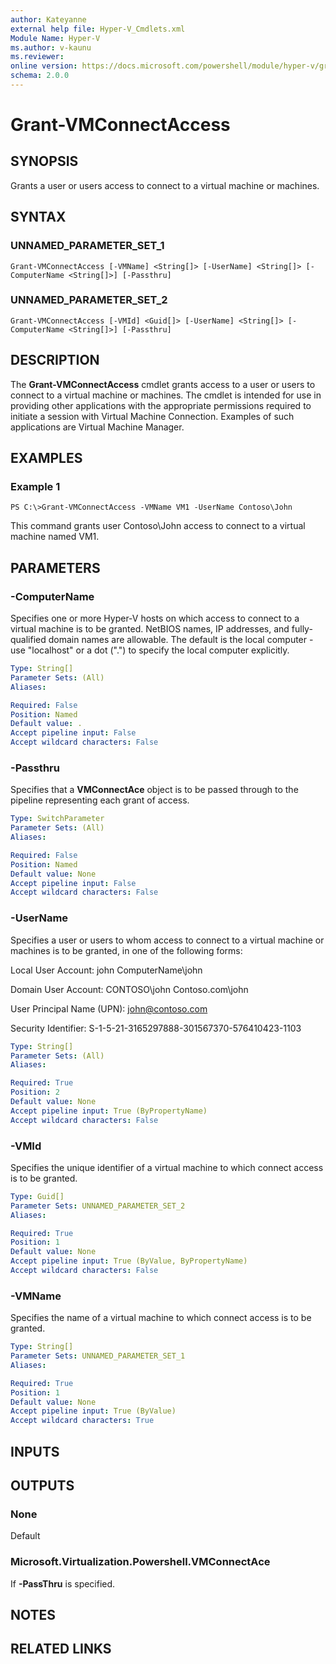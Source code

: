 ```yaml
---
author: Kateyanne
external help file: Hyper-V_Cmdlets.xml
Module Name: Hyper-V
ms.author: v-kaunu
ms.reviewer: 
online version: https://docs.microsoft.com/powershell/module/hyper-v/grant-vmconnectaccess?view=windowsserver2012-ps&wt.mc_id=ps-gethelp
schema: 2.0.0
---
```


# Grant-VMConnectAccess

## SYNOPSIS
Grants a user or users access to connect to a virtual machine or machines.

## SYNTAX

### UNNAMED_PARAMETER_SET_1
```
Grant-VMConnectAccess [-VMName] <String[]> [-UserName] <String[]> [-ComputerName <String[]>] [-Passthru]
```

### UNNAMED_PARAMETER_SET_2
```
Grant-VMConnectAccess [-VMId] <Guid[]> [-UserName] <String[]> [-ComputerName <String[]>] [-Passthru]
```

## DESCRIPTION
The **Grant-VMConnectAccess** cmdlet grants access to a user or users to connect to a virtual machine or machines.
The cmdlet is intended for use in providing other applications with the appropriate permissions required to initiate a session with Virtual Machine Connection.
Examples of such applications are Virtual Machine Manager.

## EXAMPLES

### Example 1
```
PS C:\>Grant-VMConnectAccess -VMName VM1 -UserName Contoso\John
```

This command grants user Contoso\John access to connect to a virtual machine named VM1.

## PARAMETERS

### -ComputerName
Specifies one or more Hyper-V hosts on which access to connect to a virtual machine is to be granted.
NetBIOS names, IP addresses, and fully-qualified domain names are allowable.
The default is the local computer - use "localhost" or a dot (".") to specify the local computer explicitly.

```yaml
Type: String[]
Parameter Sets: (All)
Aliases: 

Required: False
Position: Named
Default value: .
Accept pipeline input: False
Accept wildcard characters: False
```

### -Passthru
Specifies that a **VMConnectAce** object is to be passed through to the pipeline representing each grant of access.

```yaml
Type: SwitchParameter
Parameter Sets: (All)
Aliases: 

Required: False
Position: Named
Default value: None
Accept pipeline input: False
Accept wildcard characters: False
```

### -UserName
Specifies a user or users to whom access to connect to a virtual machine or machines is to be granted, in one of the following forms:

Local User Account:
    john
    ComputerName\john

                         
Domain User Account:
    CONTOSO\john
    Contoso.com\john

                         
User Principal Name (UPN):
    john@contoso.com

                         
Security Identifier:
    S-1-5-21-3165297888-301567370-576410423-1103

```yaml
Type: String[]
Parameter Sets: (All)
Aliases: 

Required: True
Position: 2
Default value: None
Accept pipeline input: True (ByPropertyName)
Accept wildcard characters: False
```

### -VMId
Specifies the unique identifier of a virtual machine to which connect access is to be granted.

```yaml
Type: Guid[]
Parameter Sets: UNNAMED_PARAMETER_SET_2
Aliases: 

Required: True
Position: 1
Default value: None
Accept pipeline input: True (ByValue, ByPropertyName)
Accept wildcard characters: False
```

### -VMName
Specifies the name of a virtual machine to which connect access is to be granted.

```yaml
Type: String[]
Parameter Sets: UNNAMED_PARAMETER_SET_1
Aliases: 

Required: True
Position: 1
Default value: None
Accept pipeline input: True (ByValue)
Accept wildcard characters: True
```

## INPUTS

## OUTPUTS

### None
Default

### Microsoft.Virtualization.Powershell.VMConnectAce
If **-PassThru** is specified.

## NOTES

## RELATED LINKS



